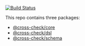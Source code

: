 [![Build Status](https://travis-ci.org/cross-check/cross-check.svg?branch=master)](https://travis-ci.org/cross-check/cross-check)

This repo contains three packages:

* [@cross-check/core](./packages/core)
* [@cross-check/dsl](./packages/dsl)
* [@cross-check/schema](./packages/schema)
